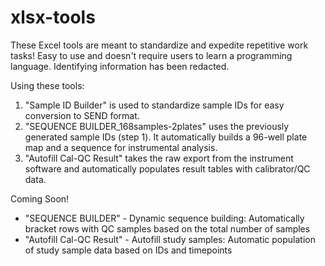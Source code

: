 # xlsx-tools
These Excel tools are meant to standardize and expedite repetitive work tasks! Easy to use and doesn't require users to learn a programming language. Identifying information has been redacted.

Using these tools:
1. "Sample ID Builder" is used to standardize sample IDs for easy conversion to SEND format.
2. "SEQUENCE BUILDER_168samples-2plates" uses the previously generated sample IDs (step 1). It automatically builds a 96-well plate map and a sequence for instrumental analysis.
3. "Autofill Cal-QC Result" takes the raw export from the instrument software and automatically populates result tables with calibrator/QC data.

Coming Soon!

* "SEQUENCE BUILDER" - Dynamic sequence building: Automatically bracket rows with QC samples based on the total number of samples
* "Autofill Cal-QC Result" - Autofill study samples: Automatic population of study sample data based on IDs and timepoints
